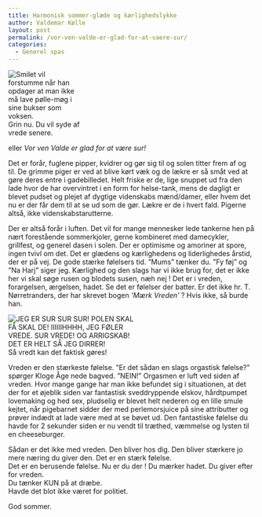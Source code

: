 ```yaml
---
title: Harmonisk sommer-glæde og kærlighedslykke
author: Valdemar Kølle
layout: post
permalink: /vor-ven-valde-er-glad-for-at-vaere-sur/
categories:
  - Generel spas
---
```

<div class="bitImage bitRight" style="width: 150px">
  <img src="http://www.abekat.net/wp-content/images/baby_01.gif" alt="Smilet vil forstumme når han opdager at man ikke må lave pølle-møg i sine bukser som voksen." /><br /> Grin nu. Du vil syde af vrede senere.
</div>

eller *Vor ven Valde er glad for at være sur!*

Det er forår, fuglene pipper, kvidrer og gør sig til og solen titter frem af og til. De grimme piger er ved at blive kørt væk og de lækre er så småt ved at gøre deres entre i gadebilledet. Helt friske er de, lige snuppet ud fra den lade hvor de har overvintret i en form for helse-tank, mens de dagligt er blevet pudset og plejet af dygtige videnskabs mænd/damer, eller hvem det nu er der får dem til at se ud som de gør. Lækre er de i hvert fald. Pigerne altså, ikke videnskabstarutterne.

Der er altså forår i luften. Det vil for mange mennesker lede tankerne hen på nært forestående sommerkjoler, gerne kombineret med damecykler, grillfest, og generel dasen i solen. Der er optimisme og amoriner at spore, ingen tvivl om det. Det er glædens og kærlighedens og liderlighedes årstid, der er på vej. De gode stærke følelsers tid. ”Mums” tænker du. ”Fy føj” og ”Na Harj” siger jeg. Kærlighed og den slags har vi ikke brug for, det er ikke her vi skal søge rusen og blodets susen, næh nej ! Det er i vreden, forargelsen, ærgelsen, hadet. Se det er følelser der batter. Er det ikke hr. T. Nørretranders, der har skrevet bogen *‘Mærk Vreden’* ? Hvis ikke, så burde han.

<div class="bitImage bitLeft" style="width: 258px">
  <img src="http://www.abekat.net/wp-content/images/hitler_02.jpg" alt="JEG ER SUR SUR SUR! POLEN SKAL FÅ SKAL DE! IIIIIIHHHH, JEG FØLER VREDE. SUR VREDE! OG ARRIGSKAB! DET ER HELT SÅ JEG DIRRER!" /><br /> Så vredt kan det faktisk gøres!
</div>

Vreden er den stærkeste følelse. ”Er det sådan en slags orgastisk følelse?” spørger Kloge Åge nede bagved. ”NEIN!” Orgasmen er luft ved siden af vreden. Hvor mange gange har man ikke befundet sig i situationen, at det der for et øjeblik siden var fantastisk sveddryppende elskov, hårdtpumpet lovemaking og hed sex, pludselig er blevet helt nederen og en lille smule kejtet, når pigebarnet sidder der med perlemorsjuice på sine attributter og prøver indædt at lade være med at se bøvet ud. Den fantastiske følelse du havde for 2 sekunder siden er nu vendt til træthed, væmmelse og lysten til en cheeseburger.

Sådan er det ikke med vreden. Den bliver hos dig. Den bliver stærkere jo mere næring du giver den. Det er en stærk følelse.  
Det er en berusende følelse. Nu er du der ! Du mærker hadet. Du giver efter for vreden.  
Du tænker KUN på at dræbe.  
Havde det blot ikke været for politiet.

God sommer.